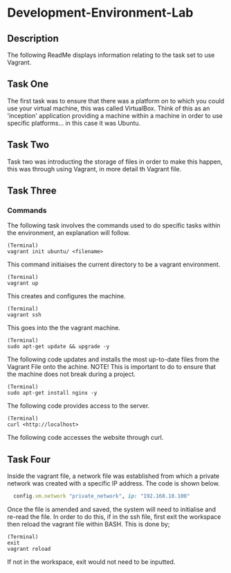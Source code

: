 # Development-Environment-Lab

## Description
The following ReadMe displays information relating to the task set to use Vagrant.

## Task One
The first task was to ensure that there was a platform on to which you could use your virtual machine, this was called VirtualBox. Think of this as an 'inception' application providing a machine within a machine in order to use specific platforms... in this case it was Ubuntu.

## Task Two
Task two was introducting the storage of files in order to make this happen, this was through using Vagrant, in more detail th Vagrant file.

## Task Three 
### Commands 
The following task involves the commands used to do specific tasks within the environment, an explanation will follow.

```
(Terminal)
vagrant init ubuntu/ <filename>
```
This command initiaises the current directory to be a vagrant environment.

```
(Terminal)
vagrant up
```
This creates and configures the machine.

```
(Terminal)
vagrant ssh
```

This goes into the the vagrant machine.

```
(Terminal)
sudo apt-get update && upgrade -y
```
The following code updates and installs the most up-to-date files from the Vagrant File onto the achine. NOTE! This is important to do to ensure that the machine does not break during a project.

```
(Terminal)
sudo apt-get install nginx -y
```
The following code provides access to the server.

```
(Terminal)
curl <http://localhost> 
```
The following code accesses the website through curl.

## Task Four
Inside the vagrant file, a network file was established from which a private network was created with a specific IP address. The code is shown below. 

```rb
  config.vm.network "private_network", ip: "192.168.10.100"
```

Once the file is amended and saved, the system will need to initialise and re-read the file. In order to do this, if in the ssh file, first exit the workspace then reload the vagrant file within BASH. This is done by;

```
(Terminal)
exit
vagrant reload
```
If not in the workspace, exit would not need to be inputted.


